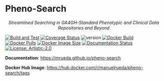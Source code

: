 # Pheno-Search
<p align="center">
    <em>Streamlined Searching in GA4GH-Standard Phenotypic and Clinical Data Repositories and Beyond</em>
</p>

[![Build and Test](https://github.com/mrueda/pheno-search/actions/workflows/build-and-test.yml/badge.svg)](https://github.com/mrueda/pheno-search/actions/workflows/build-and-test.yml)
[![Coverage Status](https://coveralls.io/repos/github/CNAG-Biomedical-Informatics/pheno-search/badge.svg?branch=main)](https://coveralls.io/github/CNAG-Biomedical-Informatics/pheno-search?branch=main)
![version](https://img.shields.io/badge/version-0.04_beta-orange)
[![Docker Build](https://github.com/mrueda/pheno-search/actions/workflows/docker-build.yml/badge.svg)](https://github.com/mrueda/pheno-search/actions/workflows/docker-build.yml)
[![Docker Pulls](https://badgen.net/docker/pulls/manuelrueda/pheno-search?icon=docker&label=pulls)](https://hub.docker.com/r/manuelrueda/pheno-search/)
[![Docker Image Size](https://badgen.net/docker/size/manuelrueda/pheno-search?icon=docker&label=image%20size)](https://hub.docker.com/r/manuelrueda/pheno-search/)
[![Documentation Status](https://github.com/mrueda/pheno-search/actions/workflows/documentation.yml/badge.svg)](https://github.com/mrueda/pheno-search/actions/workflows/documentation.yml)
[![License: Artistic-2.0](https://img.shields.io/badge/License-Artistic%202.0-0298c3.svg)](https://opensource.org/licenses/Artistic-2.0)

**Documentation**: <a href="https://mrueda.github.io/pheno-search" target="_blank">https://mrueda.github.io/pheno-search</a>

**Docker Hub Image**: <a href="https://hub.docker.com/r/manuelrueda/pheno-search/tags" target="_blank">https://hub.docker.com/r/manuelrueda/pheno-search/tags</a>
